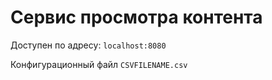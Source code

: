# Cервис просмотра контента
Доступен по адресу: ```localhost:8080``` 

Конфигурационный файл   ```CSVFILENAME.csv```
